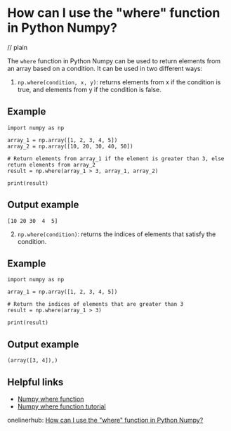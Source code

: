 # How can I use the "where" function in Python Numpy?
// plain

The `where` function in Python Numpy can be used to return elements from an array based on a condition. It can be used in two different ways:

1. `np.where(condition, x, y)`: returns elements from x if the condition is true, and elements from y if the condition is false.

## Example


```
import numpy as np

array_1 = np.array([1, 2, 3, 4, 5])
array_2 = np.array([10, 20, 30, 40, 50])

# Return elements from array_1 if the element is greater than 3, else return elements from array_2
result = np.where(array_1 > 3, array_1, array_2)

print(result)
```
## Output example
 `[10 20 30  4  5]`


2. `np.where(condition)`: returns the indices of elements that satisfy the condition.

## Example


```
import numpy as np

array_1 = np.array([1, 2, 3, 4, 5])

# Return the indices of elements that are greater than 3
result = np.where(array_1 > 3)

print(result)
```
## Output example
 `(array([3, 4]),)`

## Helpful links
- [Numpy where function](https://numpy.org/doc/stable/reference/generated/numpy.where.html)
- [Numpy where function tutorial](https://www.geeksforgeeks.org/numpy-where-in-python/)

onelinerhub: [How can I use the "where" function in Python Numpy?](https://onelinerhub.com/python-scipy/how-can-i-use-the--where--function-in-python-numpy)